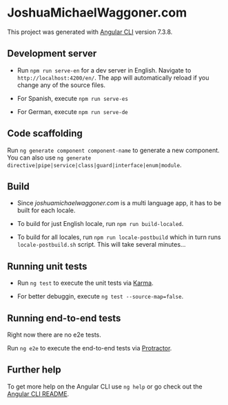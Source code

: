 # JoshuaMichaelWaggoner.com

This project was generated with [Angular CLI](https://github.com/angular/angular-cli) version 7.3.8.

## Development server

* Run `npm run serve-en` for a dev server in English. Navigate to `http://localhost:4200/en/`. The app will automatically reload if you change any of the source files.

* For Spanish, execute `npm run serve-es`

* For German, execute `npm run serve-de`

## Code scaffolding

Run `ng generate component component-name` to generate a new component. You can also use `ng generate directive|pipe|service|class|guard|interface|enum|module`.

## Build

* Since *joshuamichaelwaggoner.com* is a multi language app, it has to be built for each locale.

* To build for just English locale, run `npm run build-localed`.

* To build for all locales, run `npm run locale-postbuild` which in turn runs `locale-postbuild.sh` script. This will take several minutes... 

## Running unit tests

* Run `ng test` to execute the unit tests via [Karma](https://karma-runner.github.io).

* For better debuggin, execute `ng test --source-map=false`.

## Running end-to-end tests

Right now there are no e2e tests. 

Run `ng e2e` to execute the end-to-end tests via [Protractor](http://www.protractortest.org/).

## Further help

To get more help on the Angular CLI use `ng help` or go check out the [Angular CLI README](https://github.com/angular/angular-cli/blob/master/README.md).

